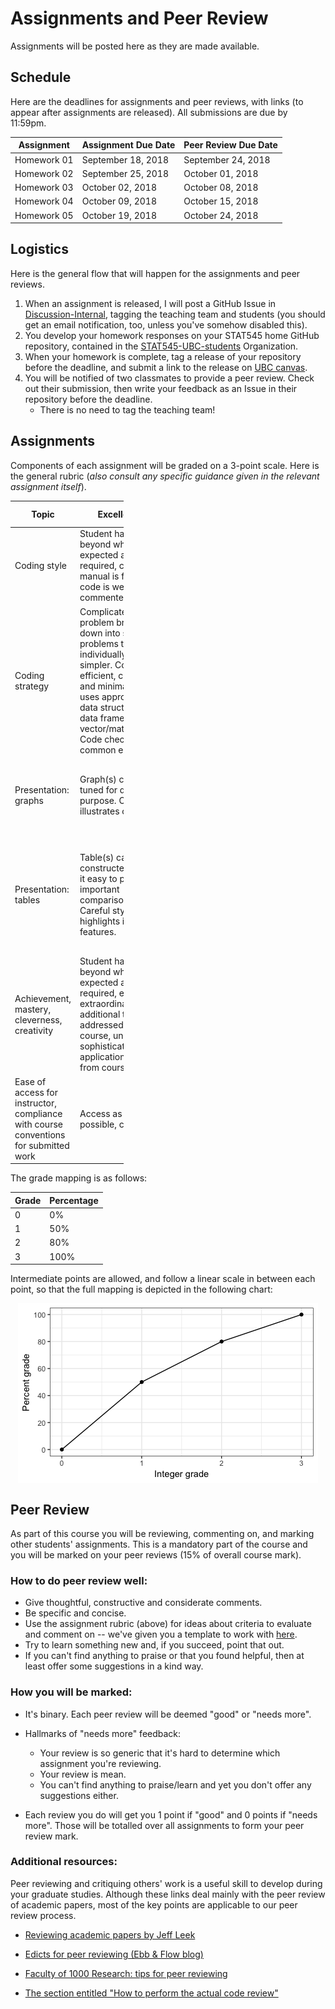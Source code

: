 Assignments and Peer Review
================

Assignments will be posted here as they are made available.

Schedule
--------

Here are the deadlines for assignments and peer reviews, with links (to appear after assignments are released). All submissions are due by 11:59pm.

| Assignment  | Assignment Due Date | Peer Review Due Date |
|-------------|---------------------|----------------------|
| Homework 01 | September 18, 2018  | September 24, 2018   |
| Homework 02 | September 25, 2018  | October 01, 2018     |
| Homework 03 | October 02, 2018    | October 08, 2018     |
| Homework 04 | October 09, 2018    | October 15, 2018     |
| Homework 05 | October 19, 2018    | October 24, 2018     |

Logistics
---------

Here is the general flow that will happen for the assignments and peer reviews.

1.  When an assignment is released, I will post a GitHub Issue in [Discussion-Internal](https://github.com/STAT545-UBC/Discussion-Internal), tagging the teaching team and students (you should get an email notification, too, unless you've somehow disabled this).
2.  You develop your homework responses on your STAT545 home GitHub repository, contained in the [STAT545-UBC-students](https://github.com/STAT545-UBC-students) Organization.
3.  When your homework is complete, tag a release of your repository before the deadline, and submit a link to the release on [UBC canvas](canvas.ubc.ca).
4.  You will be notified of two classmates to provide a peer review. Check out their submission, then write your feedback as an Issue in their repository before the deadline.
    -   There is no need to tag the teaching team!

Assignments
-----------

Components of each assignment will be graded on a 3-point scale. Here is the general rubric (*also consult any specific guidance given in the relevant assignment itself*).

<table style="width:36%;">
<colgroup>
<col width="6%" />
<col width="9%" />
<col width="11%" />
<col width="8%" />
</colgroup>
<thead>
<tr class="header">
<th>Topic</th>
<th>Excellent: 3</th>
<th>Satisfactory: 2</th>
<th>Needs work: 1</th>
</tr>
</thead>
<tbody>
<tr class="odd">
<td>Coding style</td>
<td>Student has gone beyond what was expected and required, coding manual is followed, code is well commented</td>
<td>Coding style lacks refinement and has some errors, but code is readable and has some comments</td>
<td>Many errors in coding style, little attention paid to making the code human readable</td>
</tr>
<tr class="even">
<td>Coding strategy</td>
<td>Complicated problem broken down into sub-problems that are individually much simpler. Code is efficient, correct, and minimal. Code uses appropriate data structure (list, data frame, vector/matrix/array). Code checks for common errors</td>
<td>Code is correct, but could be edited down to leaner code. Some &quot;hacking&quot; instead of using suitable data structure. Some checks for errors.</td>
<td>Code tackles complicated problem in one big chunk. Code is repetitive and could easily be functionalized. No anticipation of errors.</td>
</tr>
<tr class="odd">
<td>Presentation: graphs</td>
<td>Graph(s) carefully tuned for desired purpose. One graph illustrates one point</td>
<td>Graph(s) well chosen, but with a few minor problems: inappropriate aspect ratios, poor labels.</td>
<td>Graph(s) poorly chosen to support questions.</td>
</tr>
<tr class="even">
<td>Presentation: tables</td>
<td>Table(s) carefully constructed to make it easy to perform important comparisons. Careful styling highlights important features.</td>
<td>Table(s) generally appropriate but possibly some minor formatting deficiencies.</td>
<td>Table(s) with too many, or inconsistent, decimal places. Table(s) not appropriate for questions and findings. Major display problems.</td>
</tr>
<tr class="odd">
<td>Achievement, mastery, cleverness, creativity</td>
<td>Student has gone beyond what was expected and required, e.g., extraordinary effort, additional tools not addressed by this course, unusually sophisticated application of tools from course.</td>
<td>Tools and techniques from the course are applied very competently and, perhaps,somewhat creatively. Chosen task was acceptable, but fairly conservative in ambition.</td>
<td>Student does not display the expected level of mastery of the tools and techniques in this course. Chosen task was too limited in scope.</td>
</tr>
<tr class="even">
<td>Ease of access for instructor, compliance with course conventions for submitted work</td>
<td>Access as easy as possible, code runs!</td>
<td>Satisfactory</td>
<td>Not an earnest effort to reduce friction and comply with conventions and/or code does not run</td>
</tr>
</tbody>
</table>

The grade mapping is as follows:

| Grade | Percentage |
|-------|------------|
| 0     | 0%         |
| 1     | 50%        |
| 2     | 80%        |
| 3     | 100%       |

Intermediate points are allowed, and follow a linear scale in between each point, so that the full mapping is depicted in the following chart:

<img src="README_files/figure-markdown_github/unnamed-chunk-1-1.png" style="display: block; margin: auto;" />

Peer Review
-----------

As part of this course you will be reviewing, commenting on, and marking other students' assignments. This is a mandatory part of the course and you will be marked on your peer reviews (15% of overall course mark).

### How to do peer review well:

-   Give thoughtful, constructive and considerate comments.
-   Be specific and concise.
-   Use the assignment rubric (above) for ideas about criteria to evaluate and comment on -- we've given you a template to work with [here](https://github.com/STAT545-UBC/Classroom/assignments/blob/master/peer-review-template.md).
-   Try to learn something new and, if you succeed, point that out.
-   If you can't find anything to praise or that you found helpful, then at least offer some suggestions in a kind way.

### How you will be marked:

-   It's binary. Each peer review will be deemed "good" or "needs more".

-   Hallmarks of "needs more" feedback:
    -   Your review is so generic that it's hard to determine which assignment you're reviewing.
    -   Your review is mean.
    -   You can't find anything to praise/learn and yet you don't offer any suggestions either.
-   Each review you do will get you 1 point if "good" and 0 points if "needs more". Those will be totalled over all assignments to form your peer review mark.

### Additional resources:

Peer reviewing and critiquing others' work is a useful skill to develop during your graduate studies. Although these links deal mainly with the peer review of academic papers, most of the key points are applicable to our peer review process.

-   [Reviewing academic papers by Jeff Leek](https://github.com/jtleek/reviews/blob/master/README.md)

-   [Edicts for peer reviewing (Ebb & Flow blog)](http://evol-eco.blogspot.ca/2014/09/edicts-for-peer-reviewing.html)

-   [Faculty of 1000 Research: tips for peer reviewing](http://f1000research.com/peer-reviewing-tips)

-   [The section entitled "How to perform the actual code review"](http://zonca.github.io/2014/08/code-review-for-scientific-computing.html)
